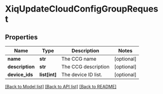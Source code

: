 # XiqUpdateCloudConfigGroupRequest

## Properties
Name | Type | Description | Notes
------------ | ------------- | ------------- | -------------
**name** | **str** | The CCG name | [optional] 
**description** | **str** | The CCG description | [optional] 
**device_ids** | **list[int]** | The device ID list. | [optional] 

[[Back to Model list]](../README.md#documentation-for-models) [[Back to API list]](../README.md#documentation-for-api-endpoints) [[Back to README]](../README.md)


